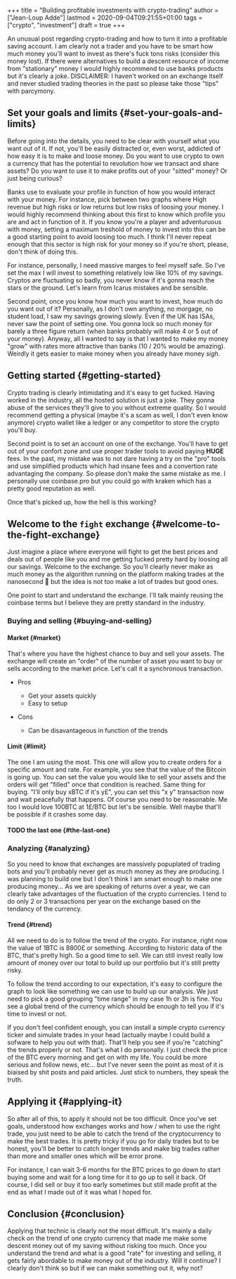 +++
title = "Building profitable investments with crypto-trading"
author = ["Jean-Loup Adde"]
lastmod = 2020-09-04T09:21:55+01:00
tags = ["crypto", "investment"]
draft = true
+++

An unusual post regarding crypto-trading and how to turn it into a profitable saving account. I am clearly not a trader and you have to be smart how much money you'll want to invest as there's fuck tons risks (consider this money lost). If there were alternatives to build a descent resource of income from "stationary" money I would highly recommend to use banks products but it's clearly a joke.
DISCLAIMER: I haven't worked on an exchange itself and never studied trading theories in the past so please take those "tips" with parcymony.


## Set your goals and limits {#set-your-goals-and-limits}

Before going into the details, you need to be clear with yourself what you want out of it. If not, you'll be easily distracted or, even worst, addicted of how easy it is to make and loose money. Do you want to use crypto to own a currency that has the potential to revolution how we transact and share assets? Do you want to use it to make profits out of your "sitted" money? Or just being curious?

Banks use to evaluate your profile in function of how you would interact with your money. For instance, pick between two graphs where High revenue but high risks or low returns but low risks of loosing your money. I would highly recommend thinking about this first to know which profile you are and act in function of it. If you know you're a player and adventuruous with money, setting a maximum treshold of money to invest into this can be a good starting point to avoid loosing too much. I think I'll never repeat enough that this sector is high risk for your money so if you're short, please, don't think of doing this.

For instance, personally, I need massive marges to feel myself safe. So I've set the max I will invest to something relatively low like 10% of my savings. Cryptos are fluctuating so badly, you never know if it's gonna reach the stars or the ground. Let's learn from Icarus mistakes and be sensible.

Second point, once you know how much you want to invest, how much do you want out of it? Personally, as I don't own anything, no morgage, no student load, I saw my savings growing slowly. Even if the UK has ISAs, never saw the point of setting one. You gonna lock so much money for barely a three figure return (when banks probably will make 4 or 5 out of your money). Anyway, all I wanted to say is that I wanted to make my money "grow" with rates more attractive than banks (10 / 20% would be amazing). Weirdly it gets easier to make money when you already have money _sigh_.


## Getting started {#getting-started}

Crypto trading is clearly intimidating and it's easy to get fucked. Having worked in the industry, all the hosted solution is just a joke. They gonna abuse of the services they'll give to you without extreme quality. So I would recommend getting a physical (maybe it's a scam as well, I don't even know anymore) crypto wallet like a ledger or any competitor to store the crypto you'll buy.

Second point is to set an account on one of the exchange. You'll have to get out of your confort zone and use proper trader tools to avoid paying ****HUGE**** fees. In the past, my mistake was to not dare having a try on the "pro" tools and use simplified products which had insane fees and a convertion rate advantaging the company. So please don't make the same mistake as me. I personally use coinbase.pro but you could go with kraken which has a pretty good reputation as well.

Once that's picked up, how the hell is this working?


## Welcome to the `fight` exchange {#welcome-to-the-fight-exchange}

Just imagine a place where everyone will fight to get the best prices and deals out of people like you and me getting fucked pretty hard by loosing all our savings. Welcome to the exchange. So you'll clearly never make as much money as the algorithm running on the platform making trades at the nanosecond :salt: but the idea is not too make a lot of trades but good ones.

One point to start and understand the exchange. I'll talk mainly reusing the coinbase terms but I believe they are pretty standard in the industry.


### Buying and selling {#buying-and-selling}


#### Market {#market}

That's where you have the highest chance to buy and sell your assets. The exchange will create an "order" of the number of asset you want to buy or sells according to the market price. Let's call it a synchronous transaction.

<!--list-separator-->

-  Pros

    -   Get your assets quickly
    -   Easy to setup

<!--list-separator-->

-  Cons

    -   Can be disavantageous in function of the trends


#### Limit {#limit}

The one I am using the most. This one will allow you to create orders for a specific amount and rate. For example, you see that the value of the Bitcoin is going up. You can set the value you would like to sell your assets and the orders will get "filled" once that condition is reached. Same thing for buying. "I'll only buy xBTC if it's y£", you can set this "x y" transaction now and wait peacefully that happens. Of course you need to be reasonable. Me too I would love 100BTC at 1£/BTC but let's be sensible. Well maybe that'll be possible if it crashes some day.


#### <span class="org-todo todo TODO">TODO</span> the last one {#the-last-one}


### Analyzing {#analyzing}

So you need to know that exchanges are massively popuplated of trading bots and you'll probably never get as much money as they are producing. I was planning to build one but I don't think I am smart enough to make one producing money... As we are speaking of returns over a year, we can clearly take advantages of the fluctuation of the crypto currencies. I tend to do only 2 or 3 transactions per year on the exchange based on the tendancy of the currency.


#### Trend {#trend}

All we need to do is to follow the trend of the crypto. For instance, right now the value of 1BTC is 8800£ or something. According to historic data of the BTC, that's pretty high. So a good time to sell. We can still invest really low amount of money over our total to build up our portfolio but it's still pretty risky.

To follow the trend according to our expectation, it's easy to configure the graph to look like something we can use to build up our analysis. We just need to pick a good grouping "time range" in my case 1h or 3h is fine. You see a global trend of the currency which should be enough to tell you if it's time to invest or not.

If you don't feel confident enough, you can install a simple crypto currency ticker and simulate trades in your head (actually maybe I could build a sofware to help you out with that). That'll help you see if you're "catching" the trends properly or not. That's what I do personally. I just check the price of the BTC every morning and get on with my life. You could be more serious and follow news, etc... but I've never seen the point as most of it is biaised by shit posts and paid articles. Just stick to numbers, they speak the truth.


## Applying it {#applying-it}

So after all of this, to apply it should not be too difficult. Once you've set goals, understood how exchanges works and how / when to use the right trade, you just need to be able to catch the trend of the cryptocurrency to make the best trades. It is pretty tricky if you go for daily trades but to be honest, you'll be better to catch longer trends and make big trades rather than more and smaller ones which will be error prone.

For instance, I can wait 3-6 months for the BTC prices to go down to start buying some and wait for a long time for it to go up to sell it back. Of course, I did sell or buy it too early sometimes but still made profit at the end as what I made out of it was what I hoped for.


## Conclusion {#conclusion}

Applying that technic is clearly not the most difficult. It's mainly a daily check on the trend of one crypto currency that made me make some descent money out of my saving without risking too much. Once you understand the trend and what is a good "rate" for investing and selling, it gets fairly abordable to make money out of the industry. Will it continue? I clearly don't think so but if we can make something out it, why not?

